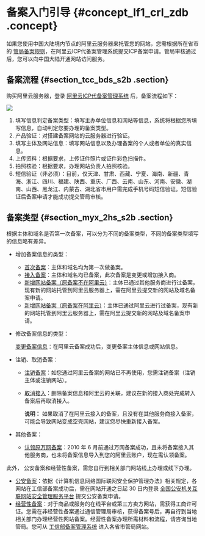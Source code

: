 # 备案入门引导 {#concept_lf1_crl_zdb .concept}

如果您使用中国大陆境内节点的阿里云服务器来托管您的网站，您需根据所在省市的 [管局备案规则](../../../../../intl.zh-CN/管局规则/各地区管局备案规则.md)，在阿里云ICP代备案管理系统提交ICP备案申请。管局审核通过后，您可以向中国大陆开通网站访问服务。

## 备案流程 {#section_tcc_bds_s2b .section}

购买阿里云服务器，登录 [阿里云ICP代备案管理系统](https://beian.aliyun.com/order/selfBaIndex.htm) 后，备案流程如下：

![](http://static-aliyun-doc.oss-cn-hangzhou.aliyuncs.com/assets/img/14194/15528724709002_zh-CN.png)

1.  填写信息判定备案类型：填写主办单位信息和网站等信息，系统将根据您所填写信息，自动判定您要办理的备案类型。
2.  产品验证：对搭建备案网站的云服务器进行验证。
3.  填写主体及网站信息：填写网站信息以及办理备案的个人或者单位的真实信息。
4.  上传资料：根据要求，上传证件照片或证件彩色扫描件。
5.  拍照核验：根据要求，办理网站负责人拍照核验。
6.  短信验证（非必须）：目前，仅天津、甘肃、西藏、宁夏、海南、新疆、青海、浙江、四川、福建、陕西、重庆、广西、云南、山东、河南、安徽、湖南、山西、黑龙江、内蒙古、湖北省市用户需完成手机号码短信验证。短信验证后备案申请才能成功提交管局审核。

## 备案类型 {#section_myx_2hs_s2b .section}

根据主体和域名是否第一次备案，可以分为不同的备案类型，不同的备案类型填写的信息略有差异。

-   增加备案信息的类型：
    -   [首次备案](intl.zh-CN/备案流程/首次备案.md#)：主体和域名均为第一次做备案。
    -   [接入备案](intl.zh-CN/备案流程/接入备案.md#)：主体和域名均已备案，此次备案是变更或增加接入商。
    -   [新增网站备案（原备案不在阿里云）](intl.zh-CN/备案流程/新增网站（原备案不在阿里云）.md#)：主体已通过其他服务商进行过备案，现有新的网站托管到阿里云服务器上，需在阿里云提交新的网站及域名备案申请。
    -   [新增网站备案（原备案在阿里云）](intl.zh-CN/备案流程/新增网站（原备案在阿里云）.md#)：主体已通过阿里云进行过备案，现有新的网站托管到阿里云服务器上，需在阿里云提交新的网站及域名备案申请。
-   修改备案信息的类型：

    [变更备案信息](intl.zh-CN/备案流程/变更备案.md#)：在阿里云备案成功后，变更备案主体信息或网站信息。

-   注销、取消备案：
    -   [注销备案](intl.zh-CN/备案流程/注销备案.md#)：如您通过阿里云备案的网站已不再使用，您需注销备案（注销主体或注销网站）。
    -   [取消接入](intl.zh-CN/备案流程/取消接入.md)：删除备案信息和阿里云的关联，建议在新的接入商处完成转入备案后再取消接入。

        **说明：** 如果取消了在阿里云接入的备案，且没有在其他服务商接入备案，可能会导致网站变成空壳网站，建议您尽快重新接入备案。

-   其他备案：
    -   [认领原万网备案](intl.zh-CN/备案流程/认领原万网备案.md#)：2010 年 6 月前通过万网备案成功，且未将备案接入其他服务商，也未将备案信息导入到您的阿里云账户，现在需认领备案。

此外， 公安备案和经营性备案，需您自行到相关部门网站线上办理或线下办理。

-   [公安备案](../../../../../intl.zh-CN/备案流程/公安备案.md#)：依据《计算机信息网络国际联网安全保护管理办法》相关规定，各网站在工信部备案成功后，需在网站开通之日起 30 日内登录 [全国公安机关互联网站安全管理服务平台](http://www.beian.gov.cn/portal/index) 提交公安备案申请。
-   [经营性备案](../../../../../intl.zh-CN/备案流程/经营性备案.md#)：对于商品或服务的在线平台或第三方卖方网站，需获得工商许可证。您需在非经营性备案通过通信管理局审核，获得备案号后，再自行到当地相关部门办理经营性网站备案。经营性备案办理所需材料和流程，请咨询当地管局。您可从 [工信部备案管理系统](http://www.miitbeian.gov.cn) 进入各省市管局网站。

